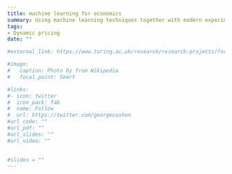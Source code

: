 ```yaml
---
title: machine learning for economics
summary: Using machine learning techniques together with modern experimentation strategies to model dynamic optimisation problems as faced by agents in economic models.  The project is funded by just-eat plc. and involves two PhD students, William Greenal and Marta Grzeskiewicz registered in the department of Statistical Science, UCL.They both have a degree in economics and experience in statistical machne learning. 
tags:
- Dynamic pricing
date: ""

#external_link: https://www.turing.ac.uk/research/research-projects/forecasting-large-macroeconomi#c-and-financial-datasets

#image:
#   caption: Photo by from Wikipedia
#   focal_point: Smart

#links:
#- icon: twitter
#  icon_pack: fab
#  name: Follow
#  url: https://twitter.com/georgecushen
#url_code: ""
#url_pdf: ""
#url_slides: ""
#url_video: ""

   
#slides = ""   
---
```


